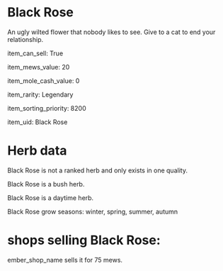 # Black Rose

An ugly wilted flower that nobody likes to see. Give to a cat to end your relationship.

item_can_sell: True

item_mews_value: 20

item_mole_cash_value: 0

item_rarity: Legendary

item_sorting_priority: 8200

item_uid: Black Rose

# Herb data

Black Rose is not a ranked herb and only exists in one quality.

Black Rose is a bush herb.

Black Rose is a daytime herb.

Black Rose grow seasons: winter, spring, summer, autumn

# shops selling Black Rose:

ember_shop_name sells it for 75 mews.